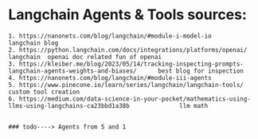 # Langchain Agents & Tools sources:

    1. https://nanonets.com/blog/langchain/#module-i-model-io                               langchain blog
    2. https://python.langchain.com/docs/integrations/platforms/openai/    langchain  openai doc related fun of openai
    3. https://kleiber.me/blog/2023/05/14/tracking-inspecting-prompts-langchain-agents-weights-and-biases/      best blog for inspection
    4. https://nanonets.com/blog/langchain/#module-iii-agents
    5. https://www.pinecone.io/learn/series/langchain/langchain-tools/        custom tool creation
    6. https://medium.com/data-science-in-your-pocket/mathematics-using-llms-using-langchains-ca23bbd1a38b              llm math


    ### todo----> Agents from 5 and 1
